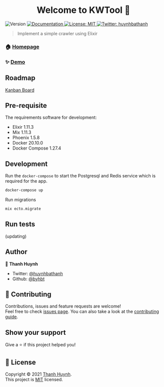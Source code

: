 <h1 align="center">Welcome to KWTool 🦀 </h1>
<p>
  <img alt="Version" src="https://img.shields.io/badge/version-Beta-blue.svg?cacheSeconds=2592000" />
  <a href="https://github.com/byhbt/gokwtool/wiki" target="_blank">
    <img alt="Documentation" src="https://img.shields.io/badge/documentation-yes-brightgreen.svg" />
  </a>
  <a href="https://opensource.org/licenses/MIT" target="_blank">
    <img alt="License: MIT" src="https://img.shields.io/badge/License-MIT-yellow.svg" />
  </a>
  <a href="https://twitter.com/huynhbathanh" target="_blank">
    <img alt="Twitter: huynhbathanh" src="https://img.shields.io/twitter/follow/huynhbathanh.svg?style=social" />
  </a>
</p>

> Implement a simple crawler using Elixir

### 🏠 [Homepage](https://kw-tool.herokuapp.com)

### ✨ [Demo](https://kw-tool.herokuapp.com)

## Roadmap

[Kanban Board](https://github.com/byhbt/kwtool/projects/1)

## Pre-requisite

The requirements software for development:

- Elixir 1.11.3
- Mix 1.11.3
- Phoenix 1.5.8
- Docker 20.10.0
- Docker Compose 1.27.4

## Development

Run the `docker-compose` to start the Postgresql and Redis service which is required for the app.

```sh
docker-compose up
```

Run migrations
```sh
mix ecto.migrate
```

## Run tests

(updating)

## Author

👤 **Thanh Huynh**

* Twitter: [@huynhbathanh](https://twitter.com/huynhbathanh)
* Github: [@byhbt](https://github.com/byhbt)

## 🤝 Contributing

Contributions, issues and feature requests are welcome!<br />Feel free to check [issues page](https://github.com/byhbt/kwtool/issues). You can also take a look at the [contributing guide](https://github.com/byhbt/kwtool/wiki/Contribute).

## Show your support

Give a ⭐️ if this project helped you!

## 📝 License

Copyright © 2021 [Thanh Huynh](https://github.com/byhbt).<br />
This project is [MIT](https://opensource.org/licenses/MIT) licensed.
